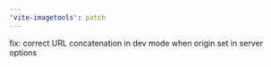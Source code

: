 ```yaml
---
'vite-imagetools': patch
---
```


fix: correct URL concatenation in dev mode when origin set in server options
